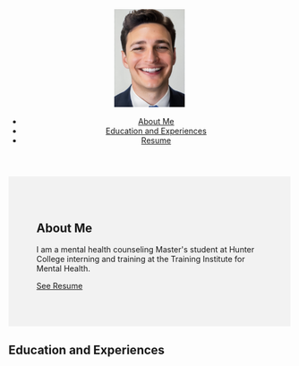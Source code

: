 <html>
<head>
	<title>My Website</title>
	<style>
		/* Style the section with the "About Me" content */
		#about-me {
			padding: 50px;
			background-color: #f2f2f2;
		}
	</style>
</head>
<body>
	<header>
		<img src="Professional Photo.jpeg" alt="My Image" height="25%" width="25%">
		<nav>
			<ul>
				<li><a href="#about-me">About Me</a></li>
				<li><a href="education.html">Education and Experiences</a></li>
				<li><a href="Adam Kaufman Professional Resume July_10_2023.pdf">Resume</a></li>
			</ul>
		</nav>
	</header>
	<main>
		<section id="about-me">
			<h1>About Me</h1>
			<p>I am a mental health counseling Master's student at Hunter College interning and training at the Training Institute for Mental Health.</p>
			<p><a href="Adam Kaufman Professional Resume July_10_2023.pdf">See Resume</a></p>
		</section>
		<section id="education">
			<h1>Education and Experiences</h1>
			<!-- Add your education and experiences here -->
		</section>
	</main>
</body>
</html>
